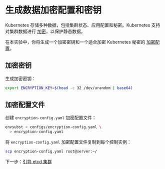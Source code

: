 # 生成数据加密配置和密钥

Kubernetes 存储多种数据，包括集群状态、应用配置和秘密。Kubernetes 支持对集群数据进行 [加密](https://kubernetes.io/docs/tasks/administer-cluster/encrypt-data)，以保护静态数据。

在本实验中，你将生成一个加密密钥和一个适合加密 Kubernetes 秘密的 [加密配置](https://kubernetes.io/docs/tasks/administer-cluster/encrypt-data/#understanding-the-encryption-at-rest-configuration)。

## 加密密钥

生成加密密钥：

```bash
export ENCRYPTION_KEY=$(head -c 32 /dev/urandom | base64)
```

## 加密配置文件

创建 `encryption-config.yaml` 加密配置文件：

```bash
envsubst < configs/encryption-config.yaml \
  > encryption-config.yaml
```

将 `encryption-config.yaml` 加密配置文件复制到每个控制实例：

```bash
scp encryption-config.yaml root@server:~/
```

下一步：[引导 etcd 集群](07-bootstrapping-etcd.md)